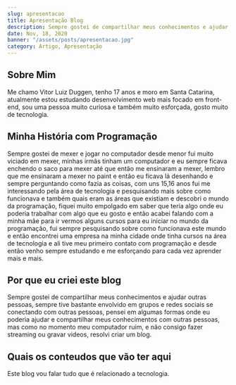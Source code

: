 ```yaml
---
slug: apresentacao
title: Apresentação Blog
description: Sempre gostei de compartilhar meus conhecimentos e ajudar outras pessoas, sempre tive bastante envolvido em grupos e redes sociais se conectando com outras pessoas, pensei em algumas formas onde eu poderia ajudar e compartilhar meus conhecimentos[...]
date: Nov, 18, 2020
banner: "/assets/posts/apresentacao.jpg"
category: Artigo, Apresentação
---
```


## Sobre Mim

Me chamo Vitor Luiz Duggen, tenho 17 anos e moro em Santa Catarina, atualmente estou estudando desenvolvimento web mais focado em front-end, sou uma pessoa muito curiosa e também muito esforçada, gosto muito de tecnologia.

## Minha História com Programação

Sempre gostei de mexer e jogar no computador desde menor fui muito viciado em mexer, minhas irmãs tinham um computador e eu sempre ficava enchendo o saco para mexer até que então me ensinaram a mexer, lembro que me ensinaram a mexer no paint e então eu ficava lá desenhando e sempre perguntando como fazia as coisas, com uns 15,16 anos fui me interessando pela área de tecnologia e pesquisando mais sobre como funcionava e também quais eram as áreas que existiam e descobri o mundo da programação, fiquei muito empolgado em saber que teria algo onde eu poderia trabalhar com algo que eu gosto e então acabei falando com a minha mãe para ir vermos alguns cursos para eu iniciar no mundo da programação, fui sempre pesquisando sobre como funcionava este mundo e então encontrei uma empresa na minha cidade onde tinha cursos na área de tecnologia e ali tive meu primeiro contato com programação e desde então venho sempre estudando e me esforçando para cada vez aprender mais e mais.

## Por que eu criei este blog

Sempre gostei de compartilhar meus conhecimentos e ajudar outras pessoas, sempre tive bastante envolvido em grupos e redes sociais se conectando com outras pessoas, pensei em algumas formas onde eu poderia ajudar e compartilhar meus conhecimentos com outras pessoas, mas como no momento meu computador ruim, e não consigo fazer streaming ou gravar videos, resolvi criar um blog.

## Quais os conteudos que vão ter aqui

Este blog vou falar tudo que é relacionado a tecnologia.